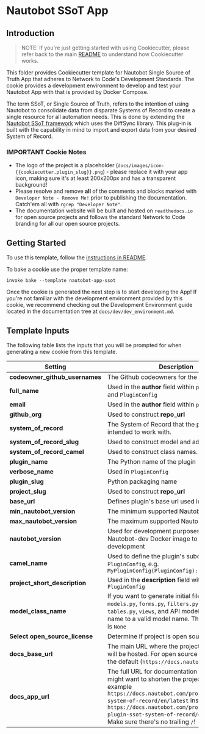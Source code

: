 # Nautobot SSoT App

## Introduction

> NOTE: If you're just getting started with using Cookiecutter, please refer back to the main [README](../README.md) to understand how Cookiecutter works.

This folder provides Cookiecutter template for Nautobot Single Source of Truth App that adheres to Network to Code's Development Standards. The cookie provides a development environment to develop and test your Nautobot App with that is provided by Docker Compose.

The term SSoT, or Single Source of Truth, refers to the intention of using Nautobot to consolidate data from disparate Systems of Record to create a single resource for all automation needs. This is done by extending the [Nautobot SSoT framework](https://github.com/nautobot/nautobot-plugin-ssot) which uses the DiffSync library. This plug-in is built with the capability in mind to import and export data from your desired System of Record.

### IMPORTANT Cookie Notes

- The logo of the project is a placeholder (`docs/images/icon-{{cookiecutter.plugin_slug}}.png`) - please replace it with your app icon, making sure it's at least 200x200px and has a transparent background!
- Please resolve and remove **all** of the comments and blocks marked with `Developer Note - Remove Me!` prior to publishing the documentation. Catch'em all with `rgrep "Developer Note"`.
- The documentation website will be built and hosted on `readthedocs.io` for open source projects and follows the standard Network to Code branding for all our open source projects.

## Getting Started

To use this template, follow the [instructions in README](../README.md).

To bake a cookie use the proper template name:

```
invoke bake --template nautobot-app-ssot
```

Once the cookie is generated the next step is to start developing the App! If you're not familiar with the development environment provided by this cookie, we recommend checking out the Development Environment guide located in the documentation tree at `docs/dev/dev_environment.md`.

## Template Inputs

The following table lists the inputs that you will be prompted for when generating a new cookie from this template.

| Setting | Description |
|-------- | ----------- |
| **codeowner_github_usernames** | The Github codeowners for the new plugin |
| **full_name** | Used in the **author** field within `pyproject.toml` and `PluginConfig` |
| **email** | Used in the **author** field within `pyproject.toml` |
| **github_org** | Used to construct **repo_url** |
| **system_of_record** | The System of Record that the plug-in is intended to work with. |
| **system_of_record_slug** | Used to construct model and adapter names. |
| **system_of_record_camel** | Used to construct class names. |
| **plugin_name** | The Python name of the plugin |
| **verbose_name** | Used in `PluginConfig` |
| **plugin_slug** | Python packaging name |
| **project_slug** | Used to construct **repo_url** |
| **base_url** | Defines plugin's base url used in Nautobot |
| **min_nautobot_version** | The minimum supported Nautobot version |
| **max_nautobot_version** | The maximum supported Nautobot version |
| **nautobot_version** | Used for development purposes to decide with Nautobot-dev Docker image to use for development |
| **camel_name** | Used to define the plugin's subclassing of `PluginConfig`, e.g. `MyPluginConfig(PluginConfig):` |
| **project_short_description** | Used in the **description** field within `PluginConfig` |
| **model_class_name** | If you want to generate initial files, such as `models.py`, `forms.py`, `filters.py`, `navigation.py`, `tables.py`, `views`, and API models, initialize this name to a valid model name. The default value is `None` |
| **Select open_source_license** | Determine if project is open source or not |
| **docs_base_url**| The main URL where the project documentation will be hosted. For open source projects use the default (`https://docs.nautobot.com`). |
| **docs_app_url**| The full URL for documentation hosting. You might want to shorten the project alias, for example `https://docs.nautobot.com/projects/ssot-system-of-record/en/latest` instead of `https://docs.nautobot.com/projects/nautobot-plugin-ssot-system-of-record/en/latest`. Make sure there's no trailing `/`! |
